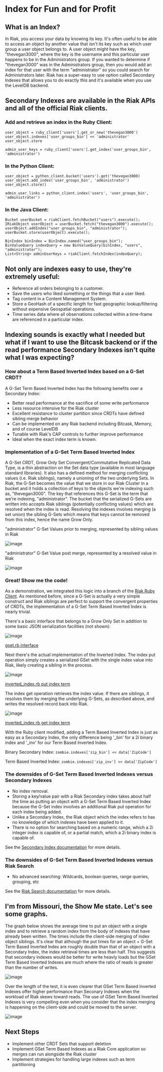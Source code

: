 # Index for Fun and for Profit

## What is an Index?

In Riak, you access your data by knowing its key.  It's often useful to be able to access an object by another value that isn't its key such as which user group a user object belongs to.  A user object might have the key, "thevegan3000", where the key is the username and this particular user happens to be in the Administrators group.  If you wanted to determine if "thevegan3000" was in the Administrators group, then you would add an index for that user with the term "administrator" so you could search for Administrators later.  Riak has a super-easy to use option called Secondary Indexes that allows you to do exactly this and it's available when you use the LevelDB backend.

## Secondary Indexes are available in the Riak APIs and all of the official Riak clients.

### Add and retrieve an index in the Ruby Client:
	user_object = ruby_client['users'].get_or_new('thevegan3000')
	user_object.indexes['user_groups_bin'] << 'administrator'
	user_object.store

	admin_user_keys = ruby_client['users'].get_index('user_groups_bin', 'administrator')

### In the Python Client:
	user_object = python_client.bucket('users').get('thevegan3000)
	user_object.add_index('user_groups_bin', 'administrator')
	user_object.store()

	admin_user_links = python_client.index('users', 'user_groups_bin', 'administrator')

### In the Java Client:
	Bucket userBucket = riakClient.fetchBucket("users").execute();
	IRiakObject userObject = userBucket.fetch("thevegan3000").execute();
	userObject.addIndex("user_groups_bin", "administrator");
	userBucket.store(userObject).execute();

	BinIndex binIndex = BinIndex.named("user_groups_bin");
	BinValueQuery indexQuery = new BinValueQuery(binIndex, "users", "administrator");
	List<String> adminUserKeys = riakClient.fetchIndex(indexQuery);

## Not only are indexes easy to use, they're extremely useful:

- Reference all orders belonging to a customer.
- Save the users who liked something or the things that a user liked.
- Tag content in a Content Management System.
- Store a GeoHash of a specific length for fast geographic lookup/filtering without expensive Geospatial operations.
- Time series data where all observations collected within a time-frame are referenced in a particular index.

## Indexing sounds is exactly what I needed but what if I want to use the Bitcask backend or if the read performance Secondary Indexes isn't quite what I was expecting?

### How about a Term Based Inverted Index based on a G-Set CRDT? 

A G-Set Term Based Inverted Index has the following benefits over a Secondary Index:

- Better read performance at the sacrifice of some write performance
- Less resource intensive for the Riak cluster
- Excellent resistance to cluster partition since CRDTs have defined sibling merge behavior
- Can be implemented on any Riak backend including Bitcask, Memory, and of course LevelDB
- Tunable with Riak's CAP controls to further improve performance
- Ideal when the exact index term is known.

### Implementation of a G-Set Term Based Inverted Index

A G-Set CRDT, Grow Only Set Convergent/Commutative Replicated Data Type, is a thin abstraction on the Set data type (available in most language standard libraries). It also has a defined method for merging conflicting values (i.e. Riak siblings), namely a unioning of the two underlying Sets.  In Riak, the G-Set becomes the value that we store in our Riak Cluster in a bucket and it holds a collection of keys to the objects we're indexing such as, "thevegan3000".  The key that references this G-Set is the term that we're indexing, "administrator".  The bucket that the serialized G-Sets are written into accepts Riak siblings (potentially conflicting values) which are resolved when the index is read.  Resolving the indexes involves merging (a set union) the sibling G-Sets which means that keys cannot be removed from this index, hence the name Grow Only.

"administrator" G-Set Values prior to merging, represented by sibling values in Riak

![image](IndexBlog_resources/unmerged_gsets.png)

"administrator" G-Set Value post merge, represented by a resolved value in Riak

![image](IndexBlog_resources/merged_gsets.png)

### Great! Show me the code!

As a demonstration, we integrated this logic into a branch of the [Riak Ruby Client][1].  As mentioned before, since a G-Set is actually a very simple construct and Riak siblings are perfect to support the convergent properties of CRDTs, the implementation of a G-Set Term Based Inverted Index is nearly trivial.

There's a basic interface that belongs to a Grow Only Set in addition to some basic JSON serialization facilities (not shown):

![image](IndexBlog_resources/gset.rb_interface.png)

[gset.rb interface][2]

Next there's the actual implementation of the Inverted Index.  The index put operation simply creates a serialized GSet with the single index value into Riak, likely creating a sibling in the process.

![image](IndexBlog_resources/inverted_index.rb_put.png)

[inverted_index.rb put index term][3]

The index get operation retrieves the index value.  If there are siblings, it resolves them by merging the underlying G-Sets, as described above, and writes the resolved record back into Riak.

![image](IndexBlog_resources/inverted_index.rb_get.png)

[inverted_index.rb get index term][4]

With the Ruby client modified, adding a Term Based Inverted Index is just as easy as a Secondary Index, the only difference being '_bin' for a 2i binary index and '_inv' for our Term Based Inverted Index.

Binary Secondary Index: `zombie.indexes['zip_bin'] << data['ZipCode']`

Term Based Inverted Index: `zombie.indexes['zip_inv'] << data['ZipCode']`

### The downsides of G-Set Term Based Inverted Indexes versus Secondary Indexes
- No index removal.
- Storing a key/value pair with a Riak Secondary index takes about half the time as putting an object with a G-Set Term Based Inverted Index because the G-Set index involves an additional Riak put operation for each index being added.
- Unlike a Secondary Index, the Riak object which the index refers to has no knowledge of which indexes have been applied to it.
- There is no option for searching based on a numeric range, which a 2i integer index is capable of, or a partial match, which a 2i binary index is capable of.

See the [Secondary Index documentation][5] for more details.

### The downsides of G-Set Term Based Inverted Indexes versus Riak Search
- No advanced searching: Wildcards, boolean queries, range queries, grouping, etc

See the [Riak Search documentation][6] for more details.

## I'm from Missouri, the Show Me state. Let's see some graphs.

The graph below shows the average time to put an object with a single index and to retrieve a random index from the body of indexes that have already been written.  The times include the client-side merging of index object siblings.  It's clear that although the put times for an object + G-Set Term Based Inverted Index are roughly double than that of an object with a Secondary Index, the index retrieval times are less than half.  This suggests that secondary indexes would be better for write heavly loads but the GSet Term Based Inverted Indexes are much where the ratio of reads is greater than the number of writes.

![image](IndexBlog_resources/BenchMetrics.png)

Over the length of the test, it is even clearer that GSet Term Based Inverted Indexes offer higher performance than Seconary Indexes when the workload of Riak skews toward reads.  The use of GSet Term Based Inverted Indexes is very compelling even when you consider that the index merging is happening on the client-side and could be moved to the server.

![image](IndexBlog_resources/BenchMetricsOpsSec.png)

## Next Steps
- Implement other CRDT Sets that support deletion
- Implement GSet Term Based Indexes as a Riak Core application so merges can run alongside the Riak cluster
- Implement strategies for handling large indexes such as term partitioning

[1]: https://github.com/basho/riak-ruby-client/tree/broker-inverted-index
[2]: https://github.com/basho/riak-ruby-client/blob/broker-inverted-index/lib/riak/crdt/gset.rb#L9-L21
[3]: https://github.com/basho/riak-ruby-client/blob/broker-inverted-index/lib/riak/index/inverted_index.rb#L14-23
[4]: https://github.com/basho/riak-ruby-client/blob/broker-inverted-index/lib/riak/index/inverted_index.rb#L25-L50
[5]: http://docs.basho.com/riak/latest/tutorials/querying/Secondary-Indexes/
[6]: http://docs.basho.com/riak/latest/tutorials/querying/Riak-Search/